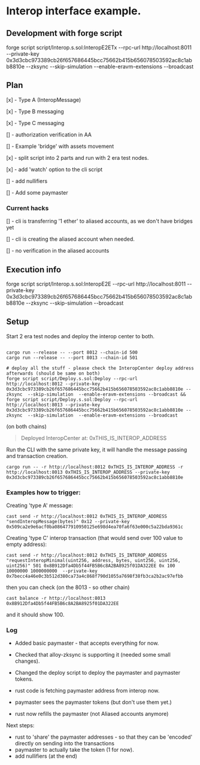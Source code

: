 # Interop interface example.

## Development with forge script

forge script script/Interop.s.sol:InteropE2ETx --rpc-url http://localhost:8011 --private-key 0x3d3cbc973389cb26f657686445bcc75662b415b656078503592ac8c1abb8810e --zksync  --skip-simulation  --enable-eravm-extensions --broadcast



## Plan


[x] - Type A (InteropMessage)

[x] - Type B messaging

[x] - Type C messaging


[] - authorization verification in AA

[] - Example 'bridge' with assets movement

[x] - split script into 2 parts and run with 2 era test nodes.

[x] - add 'watch' option to the cli script

[] - add nullifiers

[] - Add some paymaster

### Current hacks

[] - cli is transferring '1 ether' to aliased accounts, as we don't have bridges yet

[] - cli is creating the aliased account when needed.

[] - no verification in the aliased accounts


## Execution info

forge script script/Interop.s.sol:InteropE2E --rpc-url http://localhost:8011 --private-key 0x3d3cbc973389cb26f657686445bcc75662b415b656078503592ac8c1abb8810e --zksync  --skip-simulation --broadcast



## Setup

Start 2 era test nodes and deploy the interop center to both.

```shell

cargo run --release -- --port 8012 --chain-id 500
cargo run --release -- --port 8013 --chain-id 501

# deploy all the stuff - please check the InteropCenter deploy address afterwards (should be same on both)
forge script script/Deploy.s.sol:Deploy --rpc-url http://localhost:8012 --private-key 0x3d3cbc973389cb26f657686445bcc75662b415b656078503592ac8c1abb8810e --zksync  --skip-simulation  --enable-eravm-extensions --broadcast && forge script script/Deploy.s.sol:Deploy --rpc-url http://localhost:8013 --private-key 0x3d3cbc973389cb26f657686445bcc75662b415b656078503592ac8c1abb8810e --zksync  --skip-simulation  --enable-eravm-extensions --broadcast
```

(on both chains)
>   Deployed InteropCenter at: 0xTHIS_IS_INTEROP_ADDRESS

Run the CLI with the same private key, it will handle the message passing and transaction creation.

```shell 
cargo run -- -r http://localhost:8012 0xTHIS_IS_INTEROP_ADDRESS -r http://localhost:8013 0xTHIS_IS_INTEROP_ADDRESS --private-key 0x3d3cbc973389cb26f657686445bcc75662b415b656078503592ac8c1abb8810e
```

### Examples how to trigger:

Creating 'type A' message:
```
cast send -r http://localhost:8012 0xTHIS_IS_INTEROP_ADDRESS "sendInteropMessage(bytes)" 0x12 --private-key 0x509ca2e9e6acf0ba086477910950125e698d4ea70fa6f63e000c5a22bda9361c
```


Creating 'type C' interop transaction (that would send over 100 value to empty address):

```
cast send -r http://localhost:8012 0xTHIS_IS_INTEROP_ADDRESS "requestInteropMinimal(uint256, address, bytes, uint256, uint256, uint256)" 501 0x8B912Dfa4Db5f44FB5B6c8A2BA8925f01DA322EE 0x 100 10000000 1000000000  --private-key 0x7becc4a46e0c3b512d380ca73a4c868f790d1055a7698f38fb3ca2b2ac97efbb
```

then you can check (on the 8013 - so other chain)
```
cast balance -r http://localhost:8013 0x8B912Dfa4Db5f44FB5B6c8A2BA8925f01DA322EE
```

and it should show 100.


### Log

* Added basic paymaster - that accepts everything for now.
* Checked that alloy-zksync is supporting it (needed some small changes).
* Changed the deploy script to deploy the paymaster and paymaster tokens.

* rust code is fetching paymaster address from interop now.
* paymaster sees the paymaster tokens (but don't use them yet.)
* rust now refills the paymaster (not Aliased accounts anymore)

Next steps:
* rust to 'share' the paymaster addresses - so that they can be 'encoded' directly on sending into the transactions
* paymaster to actually take the token (1 for now).
* add nullifiers (at the end)

